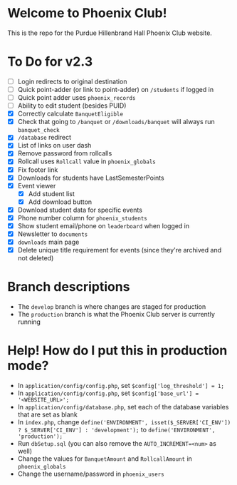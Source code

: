 # Welcome to Phoenix Club!
This is the repo for the Purdue Hillenbrand Hall Phoenix Club website.

# To Do for v2.3
- [ ] Login redirects to original destination
- [ ] Quick point-adder (or link to point-adder) on `/students` if logged in
- [ ] Quick point adder uses `phoenix_records`
- [ ] Ability to edit student (besides PUID)
- [X] Correctly calculate `BanquetEligible`
- [X] Check that going to `/banquet` or `/downloads/banquet` will always run `banquet_check`
- [X] `/database` redirect
- [X] List of links on user dash
- [X] Remove password from rollcalls
- [X] Rollcall uses `Rollcall` value in `phoenix_globals`
- [X] Fix footer link
- [X] Downloads for students have LastSemesterPoints
- [X] Event viewer
	- [X] Add student list
	- [X] Add download button
- [X] Download student data for specific events
- [X] Phone number column for `phoenix_students`
- [X] Show student email/phone on `leaderboard` when logged in
- [X] Newsletter to `documents`
- [X] `downloads` main page
- [X] Delete unique title requirement for events (since they're archived and not deleted)

# Branch descriptions
- The `develop` branch is where changes are staged for production
- The `production` branch is what the Phoenix Club server is currently running

# Help! How do I put this in production mode?
- In `application/config/config.php`, set `$config['log_threshold'] = 1;`
- In `application/config/config.php`, set `$config['base_url'] = '<WEBSITE_URL>';`
- In `application/config/database.php`, set each of the database variables that are set as blank
- In `index.php`, change `define('ENVIRONMENT', isset($_SERVER['CI_ENV']) ? $_SERVER['CI_ENV'] : 'development');` to `define('ENVIRONMENT', 'production');`
- Run `dbSetup.sql` (you can also remove the `AUTO_INCREMENT=<num>` as well)
- Change the values for `BanquetAmount` and `RollcallAmount` in `phoenix_globals`
- Change the username/password in `phoenix_users`
